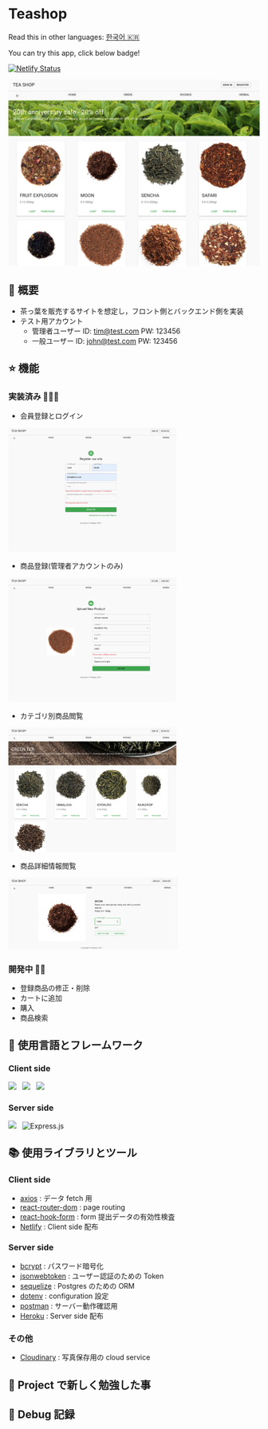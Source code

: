 # Teashop

Read this in other languages: [한국어 🇰🇷](README.ko.md)

You can try this app, click below badge!
</br>

<a href="https://teashop-nabepa.netlify.app/" target="_blank">![Netlify Status](https://api.netlify.com/api/v1/badges/aea01573-e082-44b4-8617-12e71bf71494/deploy-status)</a>

![inApp](/image/tea-shop.png)

## 🚀 概要

- 茶っ葉を販売するサイトを想定し，フロント側とバックエンド側を実装
- テスト用アカウント
  - 管理者ユーザー ID: tim@test.com PW: 123456
  - 一般ユーザー ID: john@test.com PW: 123456

## ⭐️ 機能

### 実装済み 🙆🏻‍♀️

- 会員登録とログイン
<p>
  <img src="image/register.png" height="250">
</p>

- 商品登録(管理者アカウントのみ)
<p>
  <img src="image/upload.png" height="250">
</p>

- カテゴリ別商品閲覧
<p>
  <img src="image/category.png" height="250">
</p>

- 商品詳細情報閲覧
<p>
  <img src="image/detail.png" width="340">
</p>

### 開発中 🙅🏻

- 登録商品の修正・削除
- カートに追加
- 購入
- 商品検索

## 🦄 使用言語とフレームワーク

### Client side

<p>
    <img src="https://img.shields.io/badge/React-61DAFB?style=flat&logo=React&logoColor=black"/>&nbsp;&nbsp;
    <img src="https://img.shields.io/badge/JavaScript-F7DF1E?style=flat&logo=JavaScript&logoColor=black"/>&nbsp;&nbsp;
    <img src="https://img.shields.io/badge/materialui-%230081CB.svg?style=flat&logo=material-ui&logoColor=white"/>&nbsp;&nbsp;
 </p>

### Server side

<p>
    <img src="https://img.shields.io/badge/node.js-%2343853D.svg?style=flat&logo=node-dot-js&logoColor=white"/>&nbsp;&nbsp;
    <img alt="Express.js" src="https://img.shields.io/badge/express.js-%23404d59.svg?style=flat&logo=express&logoColor=%2361DAFB"/>&nbsp;&nbsp;
</p>

## 📚 使用ライブラリとツール

### Client side

- [axios]() : データ fetch 用
- [react-router-dom]() : page routing
- [react-hook-form]() : form 提出データの有効性検査
- [Netlify]() : Client side 配布

### Server side

- [bcrypt]() : パスワード暗号化
- [jsonwebtoken]() : ユーザー認証のための Token
- [sequelize]() : Postgres のための ORM
- [dotenv]() : configuration 設定
- [postman]() : サーバー動作確認用
- [Heroku]() : Server side 配布

### その他

- [Cloudinary]() : 写真保存用の cloud service

## 📖 Project で新しく勉強した事

## 🐛 Debug 記録
